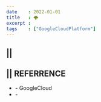 ```yaml
---
date    : 2022-01-01
title   : 🌩 
excerpt :
tags    : ["GoogleCloudPlatform"]
---
```


## || 

## || REFERRENCE
- []() - GoogleCloud
- []() - 
